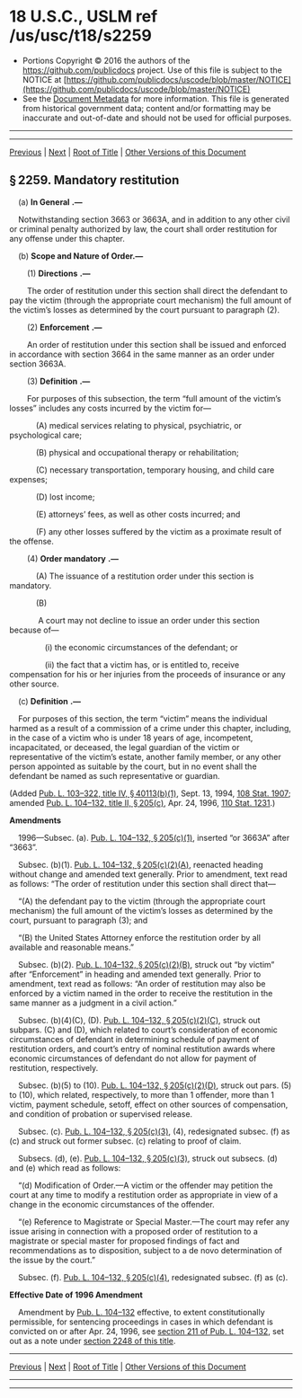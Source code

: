 ---
---

# 18 U.S.C., USLM ref /us/usc/t18/s2259

* Portions Copyright © 2016 the authors of the https://github.com/publicdocs project.
  Use of this file is subject to the NOTICE at [https://github.com/publicdocs/uscode/blob/master/NOTICE](https://github.com/publicdocs/uscode/blob/master/NOTICE)
* See the [Document Metadata](././../../../../..//README.md) for more information.
  This file is generated from historical government data; content and/or formatting may be inaccurate and out-of-date and should not be used for official purposes.

----------
----------

[Previous](./../../../../..//us/usc/t18/ptI/ch110/m__us_usc_t18_s2258E.md) | [Next](./../../../../..//us/usc/t18/ptI/ch110/m__us_usc_t18_s2260.md) | [Root of Title](./../../../../../) | [Other Versions of this Document](https://publicdocs.github.io/go/links?ns=uslm&ref=%2Fus%2Fusc%2Ft18%2Fs2259)

## § 2259. Mandatory restitution

    (a)  __In General__  __.—__ 

    Notwithstanding section 3663 or 3663A, and in addition to any other civil or criminal penalty authorized by law, the court shall order restitution for any offense under this chapter.

    (b) __Scope and Nature of Order.—__ 

        (1)  __Directions__  __.—__ 

        The order of restitution under this section shall direct the defendant to pay the victim (through the appropriate court mechanism) the full amount of the victim’s losses as determined by the court pursuant to paragraph (2).

        (2)  __Enforcement__  __.—__ 

        An order of restitution under this section shall be issued and enforced in accordance with section 3664 in the same manner as an order under section 3663A.

        (3)  __Definition__  __.—__ 

        For purposes of this subsection, the term “full amount of the victim’s losses” includes any costs incurred by the victim for—

            (A) medical services relating to physical, psychiatric, or psychological care;

            (B) physical and occupational therapy or rehabilitation;

            (C) necessary transportation, temporary housing, and child care expenses;

            (D) lost income;

            (E) attorneys’ fees, as well as other costs incurred; and

            (F) any other losses suffered by the victim as a proximate result of the offense.

        (4)  __Order mandatory__  __.—__ 

            (A) The issuance of a restitution order under this section is mandatory.

            (B)

             A court may not decline to issue an order under this section because of—

                (i) the economic circumstances of the defendant; or

                (ii) the fact that a victim has, or is entitled to, receive compensation for his or her injuries from the proceeds of insurance or any other source.

    (c)  __Definition__  __.—__ 

    For purposes of this section, the term “victim” means the individual harmed as a result of a commission of a crime under this chapter, including, in the case of a victim who is under 18 years of age, incompetent, incapacitated, or deceased, the legal guardian of the victim or representative of the victim’s estate, another family member, or any other person appointed as suitable by the court, but in no event shall the defendant be named as such representative or guardian.

(Added [Pub. L. 103–322, title IV, § 40113(b)(1)][/us/pl/103/322/s40113/b/1], Sept. 13, 1994, [108 Stat. 1907][/us/stat/108/1907]; amended [Pub. L. 104–132, title II, § 205(c)][/us/pl/104/132/s205/c], Apr. 24, 1996, [110 Stat. 1231][/us/stat/110/1231].)

 __Amendments__ 

    1996—Subsec. (a). [Pub. L. 104–132, § 205(c)(1)][/us/pl/104/132/s205/c/1], inserted “or 3663A” after “3663”.

    Subsec. (b)(1). [Pub. L. 104–132, § 205(c)(2)(A)][/us/pl/104/132/s205/c/2/A], reenacted heading without change and amended text generally. Prior to amendment, text read as follows: “The order of restitution under this section shall direct that—

    “(A) the defendant pay to the victim (through the appropriate court mechanism) the full amount of the victim’s losses as determined by the court, pursuant to paragraph (3); and

    “(B) the United States Attorney enforce the restitution order by all available and reasonable means.”

    Subsec. (b)(2). [Pub. L. 104–132, § 205(c)(2)(B)][/us/pl/104/132/s205/c/2/B], struck out “by victim” after “Enforcement” in heading and amended text generally. Prior to amendment, text read as follows: “An order of restitution may also be enforced by a victim named in the order to receive the restitution in the same manner as a judgment in a civil action.”

    Subsec. (b)(4)(C), (D). [Pub. L. 104–132, § 205(c)(2)(C)][/us/pl/104/132/s205/c/2/C], struck out subpars. (C) and (D), which related to court’s consideration of economic circumstances of defendant in determining schedule of payment of restitution orders, and court’s entry of nominal restitution awards where economic circumstances of defendant do not allow for payment of restitution, respectively.

    Subsec. (b)(5) to (10). [Pub. L. 104–132, § 205(c)(2)(D)][/us/pl/104/132/s205/c/2/D], struck out pars. (5) to (10), which related, respectively, to more than 1 offender, more than 1 victim, payment schedule, setoff, effect on other sources of compensation, and condition of probation or supervised release.

    Subsec. (c). [Pub. L. 104–132, § 205(c)(3)][/us/pl/104/132/s205/c/3], (4), redesignated subsec. (f) as (c) and struck out former subsec. (c) relating to proof of claim.

    Subsecs. (d), (e). [Pub. L. 104–132, § 205(c)(3)][/us/pl/104/132/s205/c/3], struck out subsecs. (d) and (e) which read as follows:

    “(d) Modification of Order.—A victim or the offender may petition the court at any time to modify a restitution order as appropriate in view of a change in the economic circumstances of the offender.

    “(e) Reference to Magistrate or Special Master.—The court may refer any issue arising in connection with a proposed order of restitution to a magistrate or special master for proposed findings of fact and recommendations as to disposition, subject to a de novo determination of the issue by the court.”

    Subsec. (f). [Pub. L. 104–132, § 205(c)(4)][/us/pl/104/132/s205/c/4], redesignated subsec. (f) as (c).

 __Effective Date of 1996 Amendment__ 

    Amendment by [Pub. L. 104–132][/us/pl/104/132] effective, to extent constitutionally permissible, for sentencing proceedings in cases in which defendant is convicted on or after Apr. 24, 1996, see [section 211 of Pub. L. 104–132][/us/pl/104/132/s211], set out as a note under [section 2248 of this title][/us/usc/t18/s2248].

----------

[Previous](./../../../../..//us/usc/t18/ptI/ch110/m__us_usc_t18_s2258E.md) | [Next](./../../../../..//us/usc/t18/ptI/ch110/m__us_usc_t18_s2260.md) | [Root of Title](./../../../../../) | [Other Versions of this Document](https://publicdocs.github.io/go/links?ns=uslm&ref=%2Fus%2Fusc%2Ft18%2Fs2259)

----------
----------

[/us/pl/103/322/s40113/b/1]: https://publicdocs.github.io/go/links?ns=uslm&ref=%2Fus%2Fpl%2F103%2F322%2Fs40113%2Fb%2F1
[/us/stat/108/1907]: https://publicdocs.github.io/go/links?ns=uslm&ref=%2Fus%2Fstat%2F108%2F1907
[/us/pl/104/132/s205/c]: https://publicdocs.github.io/go/links?ns=uslm&ref=%2Fus%2Fpl%2F104%2F132%2Fs205%2Fc
[/us/stat/110/1231]: https://publicdocs.github.io/go/links?ns=uslm&ref=%2Fus%2Fstat%2F110%2F1231
[/us/pl/104/132/s205/c/1]: https://publicdocs.github.io/go/links?ns=uslm&ref=%2Fus%2Fpl%2F104%2F132%2Fs205%2Fc%2F1
[/us/pl/104/132/s205/c/2/A]: https://publicdocs.github.io/go/links?ns=uslm&ref=%2Fus%2Fpl%2F104%2F132%2Fs205%2Fc%2F2%2FA
[/us/pl/104/132/s205/c/2/B]: https://publicdocs.github.io/go/links?ns=uslm&ref=%2Fus%2Fpl%2F104%2F132%2Fs205%2Fc%2F2%2FB
[/us/pl/104/132/s205/c/2/C]: https://publicdocs.github.io/go/links?ns=uslm&ref=%2Fus%2Fpl%2F104%2F132%2Fs205%2Fc%2F2%2FC
[/us/pl/104/132/s205/c/2/D]: https://publicdocs.github.io/go/links?ns=uslm&ref=%2Fus%2Fpl%2F104%2F132%2Fs205%2Fc%2F2%2FD
[/us/pl/104/132/s205/c/3]: https://publicdocs.github.io/go/links?ns=uslm&ref=%2Fus%2Fpl%2F104%2F132%2Fs205%2Fc%2F3
[/us/pl/104/132/s205/c/3]: https://publicdocs.github.io/go/links?ns=uslm&ref=%2Fus%2Fpl%2F104%2F132%2Fs205%2Fc%2F3
[/us/pl/104/132/s205/c/4]: https://publicdocs.github.io/go/links?ns=uslm&ref=%2Fus%2Fpl%2F104%2F132%2Fs205%2Fc%2F4
[/us/pl/104/132]: https://publicdocs.github.io/go/links?ns=uslm&ref=%2Fus%2Fpl%2F104%2F132
[/us/pl/104/132/s211]: https://publicdocs.github.io/go/links?ns=uslm&ref=%2Fus%2Fpl%2F104%2F132%2Fs211
[/us/usc/t18/s2248]: https://publicdocs.github.io/go/links?ns=uslm&ref=%2Fus%2Fusc%2Ft18%2Fs2248


